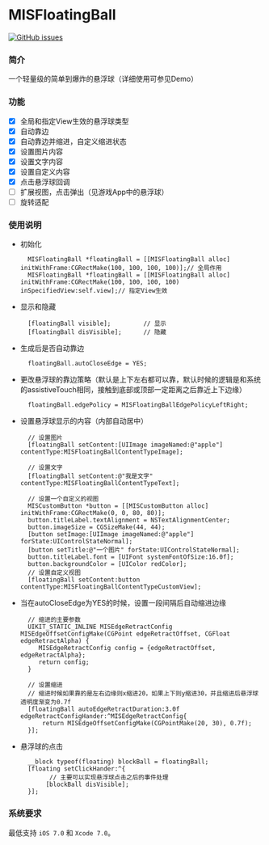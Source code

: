 MISFloatingBall
===============

[![GitHub issues](https://img.shields.io/badge/platform-iOS%20-red.svg)](https://github.com/pairmu/MISFloatingBall/platform)

### 简介
一个轻量级的简单到爆炸的悬浮球（详细使用可参见Demo）

### 功能
- [x] 全局和指定View生效的悬浮球类型
- [x] 自动靠边
- [x] 自动靠边并缩进，自定义缩进状态
- [x] 设置图片内容
- [x] 设置文字内容
- [x] 设置自定义内容
- [x] 点击悬浮球回调
- [ ] 扩展视图，点击弹出（见游戏App中的悬浮球）
- [ ] 旋转适配

### 使用说明
* 初始化
		
		MISFloatingBall *floatingBall = [[MISFloatingBall alloc] initWithFrame:CGRectMake(100, 100, 100, 100)];// 全局作用
		MISFloatingBall *floatingBall = [[MISFloatingBall alloc] initWithFrame:CGRectMake(100, 100, 100, 100) inSpecifiedView:self.view];// 指定View生效
			
* 显示和隐藏
	
		[floatingBall visible];			// 显示
		[floatingBall disVisible];		// 隐藏
			
* 生成后是否自动靠边

		floatingBall.autoCloseEdge = YES;
		
* 更改悬浮球的靠边策略（默认是上下左右都可以靠，默认时候的逻辑是和系统的assistiveTouch相同，接触到底部或顶部一定距离之后靠近上下边缘）

		floatingBall.edgePolicy = MISFloatingBallEdgePolicyLeftRight;
		
* 设置悬浮球显示的内容（内部自动居中）

		// 设置图片
		[floatingBall setContent:[UIImage imageNamed:@"apple"] contentType:MISFloatingBallContentTypeImage];
		
		// 设置文字
		[floatingBall setContent:@"我是文字" contentType:MISFloatingBallContentTypeText];
		
		// 设置一个自定义的视图
		MISCustomButton *button = [[MISCustomButton alloc] initWithFrame:CGRectMake(0, 0, 80, 80)];
		button.titleLabel.textAlignment = NSTextAlignmentCenter;
		button.imageSize = CGSizeMake(44, 44);
		[button setImage:[UIImage imageNamed:@"apple"] forState:UIControlStateNormal];
		[button setTitle:@"一个图片" forState:UIControlStateNormal];
		button.titleLabel.font = [UIFont systemFontOfSize:16.0f];
		button.backgroundColor = [UIColor redColor];
		// 设置自定义视图
		[floatingBall setContent:button contentType:MISFloatingBallContentTypeCustomView];
		
* 当在autoCloseEdge为YES的时候，设置一段间隔后自动缩进边缘

		// 缩进的主要参数
		UIKIT_STATIC_INLINE MISEdgeRetractConfig MISEdgeOffsetConfigMake(CGPoint edgeRetractOffset, CGFloat edgeRetractAlpha) {
 		   MISEdgeRetractConfig config = {edgeRetractOffset, edgeRetractAlpha};
    	   return config;
		}
		
		// 设置缩进
		// 缩进时候如果靠的是左右边缘则x缩进20，如果上下则y缩进30，并且缩进后悬浮球透明度渐变为0.7f
		[floatingBall autoEdgeRetractDuration:3.0f edgeRetractConfigHander:^MISEdgeRetractConfig{
			return MISEdgeOffsetConfigMake(CGPointMake(20, 30), 0.7f);
		}];
		
* 悬浮球的点击

		__block typeof(floating) blockBall = floatingBall;
	    [floating setClickHander:^{
			  // 主要可以实现悬浮球点击之后的事件处理
   		     [blockBall disVisible];
	    }];
	    
	    
### 系统要求
最低支持 `iOS 7.0` 和 `Xcode 7.0`。
	    
	    
	    
	
			


